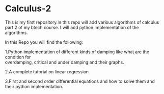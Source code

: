 # Calculus-2
This is my first repository.In this repo will add various algorithms of calculus part 2 of my btech course.
I will add python implementation of the algorithms.


In this Repo you will find the following:

1.Python implementation of different kinds of damping like what are the condition for  
overdamping, critical and under damping and their graphs.

2.A complete tutorial on linear regression

3.First and second order differential equations and how to solve them and their python implementation.

